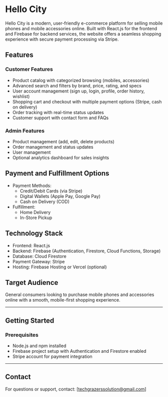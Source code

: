 # Hello City

Hello City is a modern, user-friendly e-commerce platform for selling mobile phones and mobile accessories online. Built with React.js for the frontend and Firebase for backend services, the website offers a seamless shopping experience with secure payment processing via Stripe.

## Features

### Customer Features
- Product catalog with categorized browsing (mobiles, accessories)
- Advanced search and filters by brand, price, rating, and specs
- User account management (sign up, login, profile, order history, wishlist)
- Shopping cart and checkout with multiple payment options (Stripe, cash on delivery)
- Order tracking with real-time status updates
- Customer support with contact form and FAQs

### Admin Features
- Product management (add, edit, delete products)
- Order management and status updates
- User management
- Optional analytics dashboard for sales insights

## Payment and Fulfillment Options
- Payment Methods:
  - Credit/Debit Cards (via Stripe)
  - Digital Wallets (Apple Pay, Google Pay)
  - Cash on Delivery (COD)
- Fulfillment:
  - Home Delivery
  - In-Store Pickup

## Technology Stack
- Frontend: React.js
- Backend: Firebase (Authentication, Firestore, Cloud Functions, Storage)
- Database: Cloud Firestore
- Payment Gateway: Stripe
- Hosting: Firebase Hosting or Vercel (optional)

## Target Audience
General consumers looking to purchase mobile phones and accessories online with a smooth, mobile-first shopping experience.

---

## Getting Started

### Prerequisites
- Node.js and npm installed
- Firebase project setup with Authentication and Firestore enabled
- Stripe account for payment integration

---

## Contact
For questions or support, contact: [techgrazerssolution@gmail.com]

